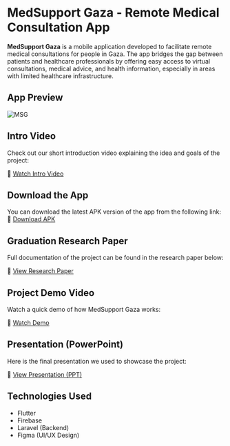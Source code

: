  # MedSupport Gaza - Remote Medical Consultation App 


**MedSupport Gaza** is a mobile application developed to facilitate remote medical consultations for people in Gaza. The app bridges the gap between patients and healthcare professionals by offering easy access to virtual consultations, medical advice, and health information, especially in areas with limited healthcare infrastructure.


## App Preview

![MSG](https://github.com/user-attachments/assets/eaf96a5d-e640-4fdf-9c1f-e7f4f9488a5a)


## Intro Video

Check out our short introduction video explaining the idea and goals of the project:

🔗 [Watch Intro Video](https://drive.google.com/file/d/1qxsPIM4xfQqrRDYaJ9eH0gNDgcujwHS7/view?usp=drive_link)


## Download the App

You can download the latest APK version of the app from the following link:
🔗 [Download APK](https://drive.google.com/file/d/1gKQmCMkvGNDToCj_pEznZVvZ5ZmImWwk/view?usp=drive_link)

## Graduation Research Paper

Full documentation of the project can be found in the research paper below:

🔗 [View Research Paper](https://drive.google.com/file/d/1PEhc5SBtfaxv707PGMXmssrpF7aMAYee/view?usp=drive_link)


## Project Demo Video

Watch a quick demo of how MedSupport Gaza works:

🔗 [Watch Demo](https://drive.google.com/file/d/1c1TcwcG1pOzvUN32fUpmOLfJDaqYSrcx/view?usp=drive_link)


## Presentation (PowerPoint)

Here is the final presentation we used to showcase the project:

🔗 [View Presentation (PPT)](https://docs.google.com/presentation/d/1CWW-17y6G5tmrav6pbULsN5V9tnpkQQR/edit?usp=drive_link&ouid=112386082573091754840&rtpof=true&sd=true)


## Technologies Used

- Flutter
- Firebase
- Laravel (Backend)
- Figma (UI/UX Design)

